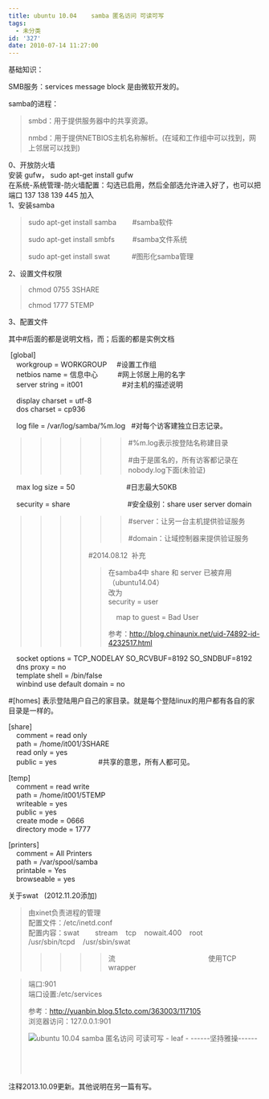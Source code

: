 ```yaml
---
title: ubuntu 10.04    samba 匿名访问 可读可写
tags:
  - 未分类
id: '327'
date: 2010-07-14 11:27:00
---
```


基础知识：

SMB服务：services message block 是由微软开发的。

samba的进程：

> smbd：用于提供服务器中的共享资源。
> 
> nmbd：用于提供NETBIOS主机名称解析。(在域和工作组中可以找到，网上邻居可以找到)

  

0、开放防火墙  
安装 gufw， sudo apt-get install gufw  
在系统-系统管理-防火墙配置：勾选已启用，然后全部选允许进入好了，也可以把端口 137 138 139 445 加入  
1、安装samba  

> sudo apt-get install samba        #samba软件
> 
> sudo apt-get install smbfs         #samba文件系统
> 
> sudo apt-get install swat           #图形化samba管理

2、设置文件权限

> chmod 0755 3SHARE
> 
> chmod 1777 5TEMP

3、配置文件

其中#后面的都是说明文档，而；后面的都是实例文档

 \[global\]  
    workgroup = WORKGROUP     #设置工作组  
    netbios name = 信息中心          #网上邻居上用的名字  
    server string = it001                    #对主机的描述说明  
  
    display charset = utf-8  
    dos charset = cp936  
  
    log file = /var/log/samba/%m.log   #对每个访客建独立日志记录。

> > > > > > #%m.log表示按登陆名称建目录  
> > > > > > 
> > > > > > #由于是匿名的，所有访客都记录在nobody.log下面(未验证)

    max log size = 50                          #日志最大50KB  
  
    security = share                             #安全级别：share user server domain

> > > > > > #server：让另一台主机提供验证服务
> > > > > > 
> > > > > > #domain：让域控制器来提供验证服务
> > > > 
> > > > #2014.08.12  补充  
> > > > 
> > > > > 在samba4中 share 和 server 已被弃用（ubuntu14.04）  
> > > > > 改为  
> > > > >  security = user  
> > > > > 
> > > > >     map to guest = Bad User
> > > > > 
> > > > > 参考：http://blog.chinaunix.net/uid-74892-id-4232517.html

  
  
    socket options = TCP\_NODELAY SO\_RCVBUF=8192 SO\_SNDBUF=8192  
    dns proxy = no  
    template shell = /bin/false  
    winbind use default domain = no  
  
#\[homes\] 表示登陆用户自己的家目录。就是每个登陆linux的用户都有各自的家目录是一样的。  
  
\[share\]  
    comment = read only  
    path = /home/it001/3SHARE  
    read only = yes  
    public = yes                     #共享的意思，所有人都可见。  
  
\[temp\]  
    comment = read write  
    path = /home/it001/5TEMP  
    writeable = yes  
    public = yes  
    create mode = 0666  
    directory mode = 1777  
  
\[printers\]  
    comment = All Printers  
    path = /var/spool/samba  
    printable = Yes  
    browseable = yes  

  
  
关于swat   (2012.11.20添加)  

> 由xinet负责进程的管理  
> 配置文件：/etc/inetd.conf  
> 配置内容：swat        stream    tcp    nowait.400    root    /usr/sbin/tcpd    /usr/sbin/swat  
> 
> > > > > 流                                               使用TCP wrapper  

> 端口:901  
> 端口设置:/etc/services  
>   
> 参考：http://yuanbin.blog.51cto.com/363003/117105  
> 浏览器访问：127.0.0.1:901  
> 
> ![ubuntu 10.04    samba 匿名访问 可读可写 - leaf - ------坚持雅操------](http://img1.ph.126.net/zWPbEpo0nYIscHXNqQs9-A==/6598068123214412271.jpg "ubuntu 10.04    samba 匿名访问 可读可写 - leaf - ------坚持雅操------")
> 
>  
> 
>    
>   

注释2013.10.09更新。其他说明在另一篇有写。